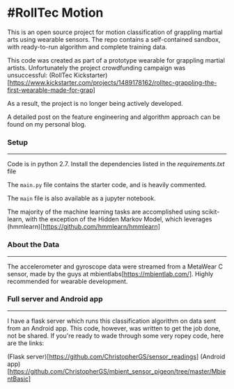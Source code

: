 #RollTec Motion
=====================

This is an open source project for motion classification of grappling martial arts using wearable sensors. 
The repo contains a self-contained sandbox, with ready-to-run algorithm and complete training data.

This code was created as part of a prototype wearable for grappling martial artists. Unfortunately the project
crowdfunding campaign was unsuccessful: (RollTec Kickstarter)[https://www.kickstarter.com/projects/1489178162/rolltec-grappling-the-first-wearable-made-for-grap]

As a result, the project is no longer being actively developed.

A detailed post on the feature engineering and algorithm approach can be found on my personal blog.

### Setup
---------------------
Code is in python 2.7. 
Install the dependencies listed in the _requirements.txt_ file

The `main.py` file contains the starter code, and is heavily commented. 

The `main` file is also available as a jupyter notebook.

The majority of the machine learning tasks are accomplished using scikit-learn, with the exception of the Hidden Markov Model,
which leverages (hmmlearn)[https://github.com/hmmlearn/hmmlearn]


### About the Data
------------------

The accelerometer and gyroscope data were streamed from a MetaWear C sensor, made by the guys at mbientlabs[https://mbientlab.com/]. Highly recommended
for wearable development.


### Full server and Android app
--------------------

I have a flask server which runs this classification algorithm on data sent from an Android app. This code, however, was 
written to get the job done, not be shared. If you're ready to wade through some very ropey code, here are the links:

(Flask server)[https://github.com/ChristopherGS/sensor_readings]
(Android app)[https://github.com/ChristopherGS/mbient_sensor_pigeon/tree/master/MbientBasic] 